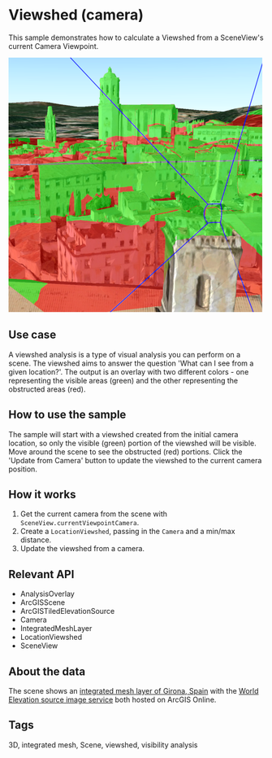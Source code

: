 # Viewshed (camera)

This sample demonstrates how to calculate a Viewshed from a SceneView's current Camera Viewpoint.

![](screenshot.png)

## Use case

A viewshed analysis is a type of visual analysis you can perform on a scene. The viewshed aims to answer the question 'What can I see from a given location?'. The output is an overlay with two different colors - one representing the visible areas (green) and the other representing the obstructed areas (red).

## How to use the sample

The sample will start with a viewshed created from the initial camera location, so only the visible (green) portion of the viewshed will be visible. Move around the scene to see the obstructed (red) portions. Click the 'Update from Camera' button to update the viewshed to the current camera position.

## How it works

1. Get the current camera from the scene with `SceneView.currentViewpointCamera`.
2. Create a `LocationViewshed`, passing in the `Camera` and a min/max distance.
3. Update the viewshed from a camera.

## Relevant API

* AnalysisOverlay
* ArcGISScene
* ArcGISTiledElevationSource
* Camera
* IntegratedMeshLayer
* LocationViewshed
* SceneView

## About the data

The scene shows an [integrated mesh layer of Girona, Spain](https://www.arcgis.com/home/item.html?id=5c55d0d1f21e489193cdeff11460a28c) with the [World Elevation source image service](https://elevation3d.arcgis.com/arcgis/rest/services/WorldElevation3D/Terrain3D/ImageServer) both hosted on ArcGIS Online.

## Tags

3D, integrated mesh, Scene, viewshed, visibility analysis
